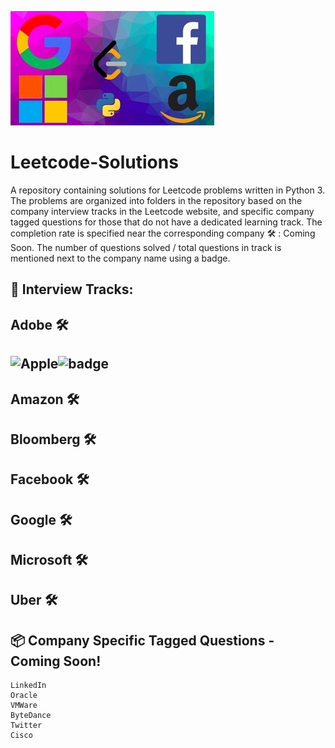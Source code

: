 
![image](image.jpg)

# Leetcode-Solutions
A repository containing solutions for Leetcode problems written in Python 3. The problems are organized into folders in the repository based on the company interview tracks in the Leetcode website, and specific company tagged questions for those that do not have a dedicated learning track. The completion rate is specified near the corresponding company
:hammer_and_wrench: : Coming Soon. The number of questions solved / total questions in track is mentioned next to the company name using a badge. 

## :rocket: Interview Tracks:

## Adobe :hammer_and_wrench:
## ![Apple](https://github.com/arungithub9/Leetcode-Solutions/tree/master/Apple)![badge](https://img.shields.io/badge/1-90-orange.svg)
## Amazon :hammer_and_wrench:
## Bloomberg :hammer_and_wrench:
## Facebook :hammer_and_wrench:
## Google :hammer_and_wrench:
## Microsoft :hammer_and_wrench:
## Uber :hammer_and_wrench:

## :package: Company Specific Tagged Questions - Coming Soon!

```
LinkedIn
Oracle
VMWare
ByteDance
Twitter
Cisco
```
